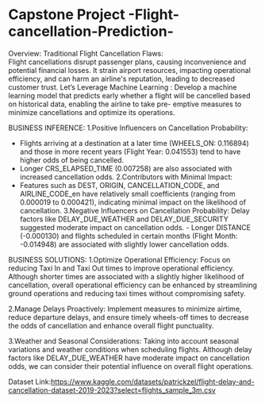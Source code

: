 # Capstone Project -Flight-cancellation-Prediction-

Overview:
Traditional Flight Cancellation Flaws:  
Flight cancellations disrupt passenger plans, causing inconvenience and potential financial losses. It strain airport resources, impacting operational efficiency, and can harm an airline's reputation, leading to decreased customer trust. 
Let’s Leverage Machine Learning :
Develop a machine learning model that predicts early whether a flight will be cancelled based on historical data, enabling the airline to take pre- emptive measures to minimize cancellations and optimize its operations.

BUSINESS INFERENCE:
1.Positive Influencers on Cancellation Probability:
   - Flights arriving at a destination at a later time (WHEELS_ON: 0.116894) and those in more recent years (Flight Year: 0.041553) tend to 
     have higher odds of being cancelled.
   - Longer CRS_ELAPSED_TIME (0.007258) are also associated with increased cancellation odds.
2.Contributors with Minimal Impact:
   - Features such as DEST, ORIGIN, CANCELLATION_CODE, and AIRLINE_CODE_en have relatively small coefficients 
    (ranging from 0.000019 to 0.000421), indicating minimal impact on the likelihood of cancellation.
3.Negative Influencers on Cancellation Probability: 
Delay factors like DELAY_DUE_WEATHER and DELAY_DUE_SECURITY suggested moderate impact on cancellation odds.
           -   Longer DISTANCE (-0.000130) and flights scheduled in certain months (Flight Month: -0.014948) are 
             associated with  slightly lower cancellation odds.

BUSINESS SOLUTIONS:
1.Optimize Operational Efficiency:
Focus on reducing Taxi In and Taxi Out times to improve operational efficiency. Although shorter times are associated with a slightly higher likelihood of cancellation, overall operational efficiency can be enhanced by streamlining ground operations and reducing taxi times without compromising safety.

2.Manage Delays Proactively:
Implement measures to minimize airtime, reduce departure delays, and ensure timely wheels-off times to decrease the odds of cancellation and enhance overall flight punctuality.

3.Weather and Seasonal Considerations:
Taking into account seasonal variations and weather conditions when scheduling flights. Although delay factors like DELAY_DUE_WEATHER have moderate impact on cancellation odds, we can consider their potential influence on overall flight operations.

Dataset Link:https://www.kaggle.com/datasets/patrickzel/flight-delay-and-cancellation-dataset-2019-2023?select=flights_sample_3m.csv








